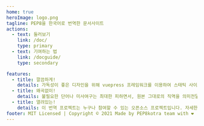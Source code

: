 ```yaml
---
home: true
heroImage: logo.png
tagline: PEP8을 한국어로 번역한 문서사이트
actions:
  - text: 둘러보기
    link: /doc/
    type: primary
  - text: 기여하는 법
    link: /docguide/
    type: secondary

features:
  - title: 깔끔하게!
    details: 가독성이 좋은 디자인을 위해 vuepress 프레임워크를 이용하여 스태틱 사이트를 생성했습니다.
  - title: 왜곡없이!
    details: 불필요한 단어나 미사여구는 최대한 피하면서, 원본 그대로의 직역을 의미전달을 해치지 않는 선에서 유지하였습니다.
  - title: 열려있는!
    details: 이 번역 프로젝트는 누구나 참여할 수 있는 오픈소스 프로젝트입니다. 자세한 내용은 우측 상단 깃허브 레포지토리에 방문 바랍니다.
footer: MIT Licensed | Copyright © 2021 Made by PEP8kotra team with ❤️
---
```

